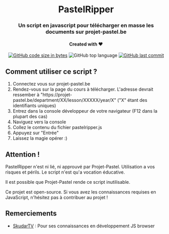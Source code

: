 <h1 align="center">PastelRipper</h1>
<h3 align="center">Un script en javascript pour télécharger en masse les documents sur projet-pastel.be </h3>
<h4 align="center">Created with ❤️</h4>
<p align="center">
  <a href="https://github.com/IceroDev/PastelRipper"><img alt="GitHub code size in bytes" src="https://img.shields.io/github/languages/code-size/IceroDev/PastelRipper?style=for-the-badge"></a> <img alt="GitHub top language" src="https://img.shields.io/github/languages/top/IceroDev/PastelRipper?style=for-the-badge"> <a href="https://github.com/IceroDev/PastelRipper"><img alt="GitHub last commit" src="https://img.shields.io/github/last-commit/IceroDev/PastelRipper?style=for-the-badge"></a>
</p>

<h2>Comment utiliser ce script ?</h2>
<p>
<ol>
<li>Connectez vous sur projet-pastel.be</li>
<li>Rendez-vous sur la page du cours à télécharger. L'adresse devrait ressember à "https://projet-pastel.be/department/XX/lesson/XXXXX/year/X" ("X" étant des identifiants uniques)</li>
<li>Entrez dans la console développeur de votre navigateur (F12 dans la plupart des cas)</li>
<li>Naviguez vers la console</li>
<li>Collez le contenu du fichier pastelripper.js</li>
<li>Appuyez sur "Entrée"</li>
<li>Laissez la magie opérer :)</li>
</ol>
</p>

<h2>Attention !</h2>
<p>PastelRipper n'est ni lié, ni approuvé par Projet-Pastel. Utilisation a vos risques et périls. Le script n'est qu'a vocation éducative.
</p>
<p>Il est possible que Projet-Pastel rende ce script inutilisable.</p>
<p>Ce projet est open-source. Si vous avez les connaissances requises en JavaScript, n'hésitez pas à contribuer au projet !</p>

<h2>Remerciements</h2>
<p>
<ul>
<li><a href="https://github.com/SkudarTV">SkudarTV</a> : Pour ses connaissances en développement JS browser</li>
</ul>
</p>
